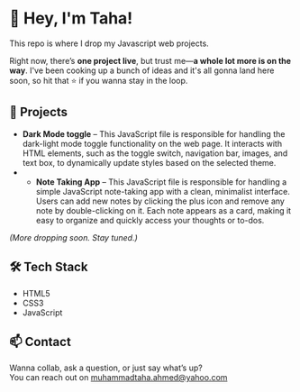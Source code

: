 # 👋 Hey, I'm Taha!

This repo is where I drop my Javascript web projects.

Right now, there’s **one project live**, but trust me—**a whole lot more is on the way**. I've been cooking up a bunch of ideas and it's all gonna land here soon, so hit that ⭐️ if you wanna stay in the loop.

## 🚀 Projects

- **Dark Mode toggle** – This JavaScript file is responsible for handling the dark-light mode toggle functionality on the web page. It interacts with HTML elements, such as the toggle switch, navigation bar, images, and text box, to dynamically update styles based on the selected theme.
- - **Note Taking App** – This JavaScript file is responsible for handling a simple JavaScript note-taking app with a clean, minimalist interface. Users can add new notes by clicking the plus icon and remove any note by double-clicking on it. Each note appears as a card, making it easy to organize and quickly access your thoughts or to-dos.



*(More dropping soon. Stay tuned.)*

## 🛠️ Tech Stack

- HTML5  
- CSS3  
- JavaScript

## 📫 Contact

Wanna collab, ask a question, or just say what’s up?  
You can reach out on muhammadtaha.ahmed@yahoo.com
